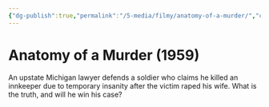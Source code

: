 ```yaml
---
{"dg-publish":true,"permalink":"/5-media/filmy/anatomy-of-a-murder/","contentClasses":"movie","tags":["to-watch","фильм","#Drama","#Mystery"]}
---
```


# Anatomy of a Murder (1959)
 
An upstate Michigan lawyer defends a soldier who claims he killed an innkeeper due to temporary insanity after the victim raped his wife. What is the truth, and will he win his case?

